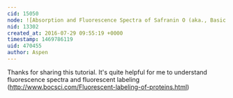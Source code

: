 ```yaml
---
cid: 15050
node: ![Absorption and Fluorescence Spectra of Safranin O (aka., Basic Red #2)](../notes/dhaffnersr/07-20-2016/absorption-and-fluorescence-spectra-of-safranin-o-aka-basic-red-2)
nid: 13302
created_at: 2016-07-29 09:55:19 +0000
timestamp: 1469786119
uid: 470455
author: Aspen
---
```


Thanks for sharing this tutorial. It's quite helpful for me to understand fluorescence spectra and fluorescent labeling (http://www.bocsci.com/Fluorescent-labeling-of-proteins.html)
